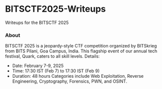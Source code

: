 # BITSCTF2025-Writeups
Writeups for the BITSCTF 2025
<br>
### About
BITSCTF 2025 is a jeopardy-style CTF competition organized by BITSkrieg from BITS Pilani, Goa Campus, India. This flagship event of our annual tech festival, Quark, caters to all skill levels.
Details:
- Date: February 7-9, 2025
- Time: 17:30 IST (Feb 7) to 17:30 IST (Feb 9)
- Duration: 48 hours
Categories include Web Exploitation, Reverse Engineering, Cryptography, Forensics, PWN, and OSINT.
